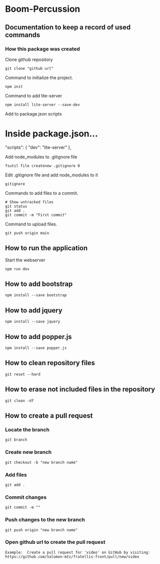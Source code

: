 # Boom-Percussion


## Documentation to keep a record of used commands

### How this package was created

Clone github repository

```
git clone "github url"
```

Command to initialize the project.

```
npm init
```

Command to add lite-server

```
npm install lite-server --save-dev 
```

Add to package.json scripts

# Inside package.json...
  "scripts": {
    "dev": "lite-server"
  },

Add node_modules to .gitignore file

```
fsutil file createnew .gitignore 0 
```

Edit .gitignore file and add node_modules to it
```
gitignore 
```

Commands to add files to a commit.

```
# Show untracked files
git status
git add .
git commit -m "First commit"
```
 
Command to upload files.

```
git push origin main
```


## How to run the application

Start the webserver

```
npm run dev
```

## How to add bootstrap

```
npm install --save bootstrap
```

## How to add jquery

```
npm install --save jquery
```

## How to add popper.js

```
npm install --save popper.js
```

## How to clean repository files

```
git reset --hard
```

## How to erase not included files in the repository

```
git clean -df
```

## How to create a pull request

### Locate the branch

```
git branch
```

### Create new branch

```
git checkout -b "new branch name"
```

### Add files

```
git add . 
```

### Commit changes

```
git commit -m "" 
```

### Push changes to the new branch

```
git push origin "new branch name" 
```

### Open github url to create the pull request

```
Example:  Create a pull request for 'video' on GitHub by visiting: https://github.com/Salomon-mtz/fratellis-front/pull/new/video
```
